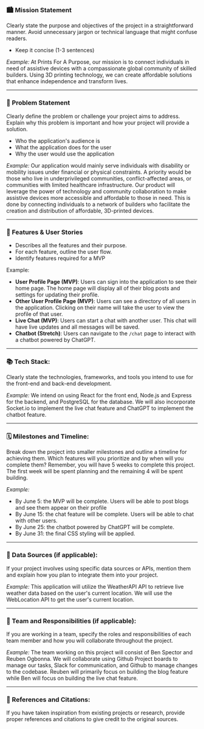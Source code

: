 ### 🏙️ Mission Statement
Clearly state the purpose and objectives of the project in a straightforward manner. Avoid unnecessary jargon or technical language that might confuse readers.
* Keep it concise (1-3 sentences)

*Example:* At Prints For A Purpose, our mission is to connect individuals in need of assistive devices with a compassionate global community of skilled builders. Using 3D printing technology, we can create affordable solutions that enhance independence and transform lives.
___

### 🚀 Problem Statement

Clearly define the problem or challenge your project aims to address. Explain why this problem is important and how your project will provide a solution.
* Who the application's audience is
* What the application does for the user
* Why the user would use the application

*Example:* Our application would mainly serve individuals with disability or mobility issues under financial or physical constraints. A priority would be those who live in underprivileged communities, conflict-affected areas, or communities with limited healthcare infrastructure. Our product will leverage the power of technology and community collaboration to make assistive devices more accessible and affordable to those in need. This is done by connecting individuals to a network of builders who facilitate the creation and distribution of affordable, 3D-printed devices.
___


### 📝 Features & User Stories
* Describes all the features and their purpose.
* For each feature, outline the user flow.
* Identify features required for a MVP


Example: 

* **User Profile Page (MVP)**: Users can sign into the application to see their home page. The home page will display all of their blog posts and settings for updating their profile.
* **Other User Profile Page (MVP)**: Users can see a directory of all users in the application. Clicking on their name will take the user to view the profile of that user.
* **Live Chat (MVP)**: Users can start a chat with another user. This chat will have live updates and all messages will be saved.
* **Chatbot (Stretch)**: Users can navigate to the `/chat` page to interact with a chatbot powered by ChatGPT.

___


### 📚 Tech Stack: 
Clearly state the technologies, frameworks, and tools you intend to use for the front-end and back-end development.

*Example:* We intend on using React for the front end, Node.js and Express for the backend, and PostgreSQL for the database. We will also incorporate Socket.io to implement the live chat feature and ChatGPT to implement the chatbot feature.

___

### 🗓️ Milestones and Timeline: 
Break down the project into smaller milestones and outline a timeline for achieving them. Which features will you prioritize and by when will you complete them? Remember, you will have 5 weeks to complete this project. The first week will be spent planning and the remaining 4 will be spent building.

*Example:* 
* By June 5: the MVP will be complete. Users will be able to post blogs and see them appear on their profile
* By June 15: the chat feature will be complete. Users will be able to chat with other users.
* By June 25: the chatbot powered by ChatGPT will be complete.
* By June 31: the final CSS styling will be applied.
___

### 💽 Data Sources (if applicable): 
If your project involves using specific data sources or APIs, mention them and explain how you plan to integrate them into your project.

*Example:* This application will utilize the WeatherAPI API to retrieve live weather data based on the user's current location. We will use the WebLocation API to get the user's current location.
___

### 🤝 Team and Responsibilities (if applicable): 
If you are working in a team, specify the roles and responsibilities of each team member and how you will collaborate throughout the project.

*Example:* The team working on this project will consist of Ben Spector and Reuben Ogbonna. We will collaborate using Github Project boards to manage our tasks, Slack for communication, and Github to manage changes to the codebase. Reuben will primarily focus on building the blog feature while Ben will focus on building the live chat feature.

___

### 📓 References and Citations: 
If you have taken inspiration from existing projects or research, provide proper references and citations to give credit to the original sources.
